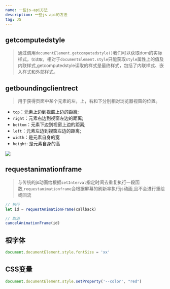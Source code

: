```yaml
---
name: 一些js-api方法
description: 一些js api的方法
tag: JS
---
```



## getcomputedstyle
> 通过调用`documentElement.getcomputedstyle()`我们可以获取dom的实际样式，`仅读取`，相对于`documentElement.style`只能获取`style`属性上的值及内联样式,getcomputedstyle读取的样式是最终样式，包括了内联样式、嵌入样式和外部样式。


## getboundingclientrect
> 用于获得页面中某个元素的左，上，右和下分别相对浏览器视窗的位置。
- `top`：元素上边到视窗上边的距离;
- `right`：元素右边到视窗左边的距离;
- `bottom`：元素下边到视窗上边的距离;
- `left`：元素左边到视窗左边的距离;
- `width`：是元素自身的宽
- `height`: 是元素自身的高
  
![](/md/getboundingclientrect.png)


## requestanimationframe
> 与传统的js动画给根据`setInterval`指定时间去重复执行一段函数,`requestanimationframe`会根据屏幕的刷新率执行js动画,且不会进行重绘或回流

```js
// 执行
let id = requestAnimationFrame(callback)

// 取消
cancelAnimationFrame(id)
```

## 根字体
```js
document.documentElement.style.fontSize = 'xx'
```

## CSS变量
```js 
document.documentElement.style.setProperty('--color', "red")
```